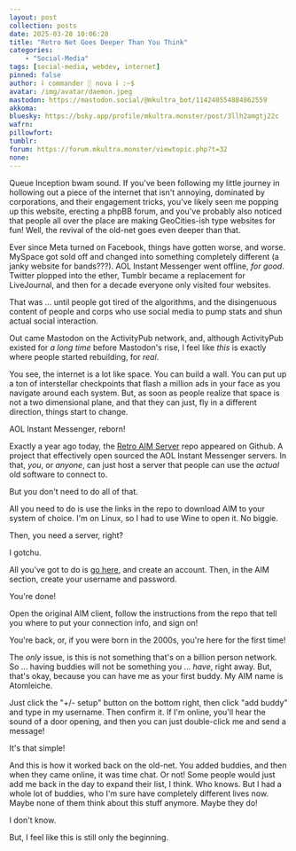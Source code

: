 ```yaml
---
layout: post
collection: posts
date: 2025-03-28 10:06:28
title: "Retro Net Goes Deeper Than You Think"
categories:
    - "Social-Media"
tags: [social-media, webdev, internet]
pinned: false
author: ⸸ commander ░ nova ⸸ :~$
avatar: /img/avatar/daemon.jpeg
mastodon: https://mastodon.social/@mkultra_bot/114240554884862559
akkoma: 
bluesky: https://bsky.app/profile/mkultra.monster/post/3llh2amgtj22c
wafrn: 
pillowfort: 
tumblr: 
forum: https://forum.mkultra.monster/viewtopic.php?t=32
none: 
---
```

Queue Inception bwam sound. If you've been following my little journey in hollowing out a piece of the internet that isn't annoying, dominated by corporations, and their engagement tricks, you've likely seen me popping up this website, erecting a phpBB forum, and you've probably also noticed that people all over the place are making GeoCities-ish type websites for fun! Well, the revival of the old-net goes even deeper than that.

Ever since Meta turned on Facebook, things have gotten worse, and worse. MySpace got sold off and changed into something completely different (a janky website for bands???). AOL Instant Messenger went offline, *for good*. Twitter plopped into the ether, Tumblr became a replacement for LiveJournal, and then for a decade everyone only visited four websites.

That was ... until people got tired of the algorithms, and the disingenuous content of people and corps who use social media to pump stats and shun actual social interaction.

Out came Mastodon on the ActivityPub network, and, although ActivityPub existed for *a long time* before Mastodon's rise, I feel like *this* is exactly where people started rebuilding, for *real*.

You see, the internet is a lot like space. You can build a wall. You can put up a ton of interstellar checkpoints that flash a million ads in your face as you navigate around each system. But, as soon as people realize that space is not a two dimensional plane, and that they can just, fly in a different direction, things start to change.

AOL Instant Messenger, reborn!

Exactly a year ago today, the <a href="https://github.com/mk6i/retro-aim-server" target="_blank">Retro AIM Server</a> repo appeared on Github. A project that effectively open sourced the AOL Instant Messenger servers. In that, *you*, or *anyone*, can just host a server that people can use the *actual* old software to connect to.

But you don't need to do all of that.

All you need to do is use the links in the repo to download AIM to your system of choice. I'm on Linux, so I had to use Wine to open it. No biggie.

Then, you need a server, right?

I gotchu.

All you've got to do is <a href="https://sso.chivanet.org" target="_blank">go here</a>, and create an account. Then, in the AIM section, create your username and password.

You're done!

Open the original AIM client, follow the instructions from the repo that tell you where to put your connection info, and sign on!

You're back, or, if you were born in the 2000s, you're here for the first time!

The *only* issue, is this is not something that's on a billion person network. So ... having buddies will not be something you ... *have*, right away. But, that's okay, because you can have me as your first buddy. My AIM name is Atomleiche.

Just click the "+/- setup" button on the bottom right, then click "add buddy" and type in my username. Then confirm it. If I'm online, you'll hear the sound of a door opening, and then you can just double-click me and send a message!

It's that simple!

And this is how it worked back on the old-net. You added buddies, and then when they came online, it was time chat. Or not! Some people would just add me back in the day to expand their list, I think. Who knows. But I had a whole lot of buddies, who I'm sure have completely different lives now. Maybe none of them think about this stuff anymore. Maybe they do!

I don't know.

But, I feel like this is still only the beginning.

